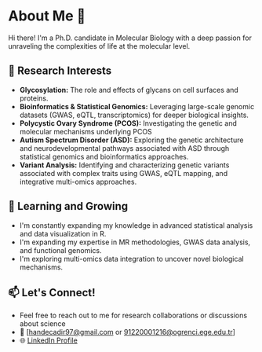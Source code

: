 
# About Me 👋

Hi there! I'm a Ph.D. candidate in Molecular Biology with a deep passion for unraveling the complexities of life at the molecular level. 

## 🔬 Research Interests
- **Glycosylation:** The role and effects of glycans on cell surfaces and proteins.
- **Bioinformatics & Statistical Genomics:** Leveraging large-scale genomic datasets (GWAS, eQTL, transcriptomics) for deeper biological insights.
- **Polycystic Ovary Syndrome (PCOS):** Investigating the genetic and molecular mechanisms underlying PCOS
- **Autism Spectrum Disorder (ASD):** Exploring the genetic architecture and neurodevelopmental pathways associated with ASD through statistical genomics and bioinformatics approaches.
- **Variant Analysis:** Identifying and characterizing genetic variants associated with complex traits using GWAS, eQTL mapping, and integrative multi-omics approaches.

## 🌱 Learning and Growing
- I'm constantly expanding my knowledge in advanced statistical analysis and data visualization in R.
- I'm expanding my expertise in MR methodologies, GWAS data analysis, and functional genomics.
- I'm exploring multi-omics data integration to uncover novel biological mechanisms.

## 📫 Let's Connect!
- Feel free to reach out to me for research collaborations or discussions about science
- 📧 [handecadir97@gmail.com or 91220001216@ogrenci.ege.edu.tr]
- 🌐 [LinkedIn Profile](https://www.linkedin.com/in/handecadir/)
